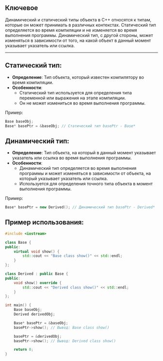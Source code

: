 ## Ключевое

Динамический и статический типы объекта в C++ относятся к типам, которые он может принимать в различных контекстах. Статический тип определяется во время компиляции и не изменяется во время выполнения программы. Динамический тип, с другой стороны, может изменяться в зависимости от того, на какой объект в данный момент указывает указатель или ссылка.

---

## Статический тип:

- **Определение**: Тип объекта, который известен компилятору во время компиляции.
- **Особенности**:
  - Статический тип используется для определения типа переменной или выражения на этапе компиляции.
  - Он не может измениться во время выполнения программы.

Пример:

```cpp
Base baseObj;
Base* basePtr = &baseObj; // Статический тип basePtr - Base*
```

## Динамический тип:

- **Определение**: Тип объекта, на который в данный момент указывает указатель или ссылка во время выполнения программы.
- **Особенности**:
  - Динамический тип определяется во время выполнения программы и может изменяться в зависимости от объекта, на который указывает указатель или ссылка.
  - Используется для определения точного типа объекта в момент выполнения программы.

Пример:

```cpp
Base* basePtr = new Derived(); // Динамический тип basePtr - Derived*
```

## Пример использования:

```cpp
#include <iostream>

class Base {
public:
    virtual void show() {
        std::cout << "Base class show()" << std::endl;
    }
};

class Derived : public Base {
public:
    void show() override {
        std::cout << "Derived class show()" << std::endl;
    }
};

int main() {
    Base baseObj;
    Derived derivedObj;

    Base* basePtr = &baseObj;
    basePtr->show(); // Вывод: Base class show()

    basePtr = &derivedObj;
    basePtr->show(); // Вывод: Derived class show()

    return 0;
}
```
